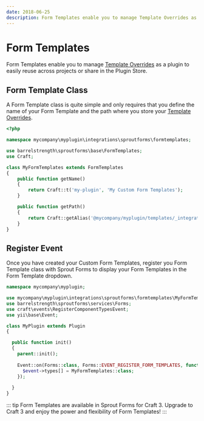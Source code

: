 ```yaml
---
date: 2018-06-25
description: Form Templates enable you to manage Template Overrides as a plugin to easily reuse across projects or share in the Plugin Store.
---
```


# Form Templates

Form Templates enable you to manage [Template Overrides](./template-overrides.md) as a plugin to easily reuse across projects or share in the Plugin Store.

## Form Template Class

A Form Template class is quite simple and only requires that you define the name of your Form Template and the path where you store your [Template Overrides](./template-overrides.md).

``` php
<?php

namespace mycompany\myplugin\integrations\sproutforms\formtemplates;

use barrelstrength\sproutforms\base\FormTemplates;
use Craft;

class MyFormTemplates extends FormTemplates
{
    public function getName()
    {
        return Craft::t('my-plugin', 'My Custom Form Templates');
    }

    public function getPath()
    {
        return Craft::getAlias('@mycompany/myplugin/templates/_integrations/sproutforms/formtemplates/');
    }
}
```

## Register Event

Once you have created your Custom Form Templates, register you Form Template class with Sprout Forms to display your Form Templates in the Form Template dropdown.

``` php
namespace mycompany\myplugin;

use mycompany\myplugin\integrations\sproutforms\formtemplates\MyFormTemplates;
use barrelstrength\sproutforms\services\Forms;
use craft\events\RegisterComponentTypesEvent;
use yii\base\Event;

class MyPlugin extends Plugin
{

  public function init()
  {
    parent::init();
    
    Event::on(Forms::class, Forms::EVENT_REGISTER_FORM_TEMPLATES, function(RegisterComponentTypesEvent $event) {
      $event->types[] = MyFormTemplates::class;
    });
  
  }
}
```

::: tip
Form Templates are available in Sprout Forms for Craft 3. Upgrade to Craft 3 and enjoy the power and flexibility of Form Templates! 
:::